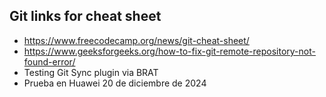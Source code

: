 ## Git links for cheat sheet

- https://www.freecodecamp.org/news/git-cheat-sheet/
- https://www.geeksforgeeks.org/how-to-fix-git-remote-repository-not-found-error/
- Testing Git Sync plugin via BRAT
- Prueba en Huawei 20 de diciembre de 2024